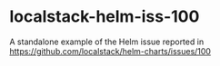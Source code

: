 # localstack-helm-iss-100
A standalone example of the Helm issue reported in https://github.com/localstack/helm-charts/issues/100
